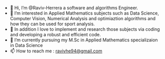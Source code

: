 - 👋 Hi, I’m @Raviv-Herrera a software and algorithms Engineer. 
- 👀 I’m interested in Applied Mathematics subjects such as Data Science, Computer Vision, Numerical Analysis and optimiaztion algorithms and how they can be used for sport analysis.
- 👀 In addition I love to implement and research those subjects via coding and developing a robust and efficient code. 
- 🌱 I’m currently pursuing my M.Sc in Applied Mathematics specializaion in Data Science 
- 📫 How to reach me : ravivhe94@gmail.com

<!---
Raviv-Herrera/Raviv-Herrera is a ✨ special ✨ repository because its `README.md` (this file) appears on your GitHub profile.
You can click the Preview link to take a look at your changes.
--->
